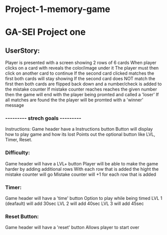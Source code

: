 # Project-1-memory-game
# GA-SEI Project one


## UserStory: 
Player is presented with a screen showing 2 rows of 6 cards
When player clicks on a card with reveals the color/image under it
The player must then click on another card to continue
If the second card clicked matches the first both cards will stay showing
If the second card does NOT match the first then both cards are flipped back down and a number/check is added to the mistake counter 
If mistake counter reaches reaches the given number then the game will end with the player being promted and called a 'loser'
If all matches are found the the player will be promted with a 'winner' message

### --------- strech goals --------- ### 
Instructions:
Game header have a Instructions button
Button will display how to play game and how its lost
Points out the optional button like LVL, Timer, Reset.

### Difficulty:
Game header will have a LVL+ button
Player will be able to make the game harder by adding additional rows
With each row that is added the hight the mistake counter will go
Mistake counter will +1 for each row that is added

### Timer:
Game header will have a 'time' button
Option to play while being timed
LVL 1 (deafault) will add 30sec
LVL 2 will add 40sec
LVL 3 will add 45sec

### Reset Button:
Game header will have a 'reset' button
Allows player to start over

